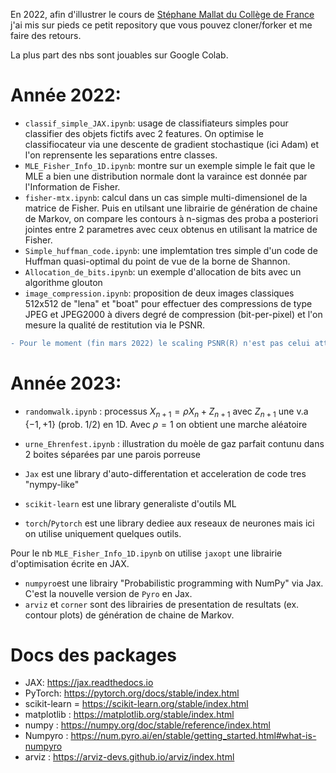 En 2022, afin d'illustrer le cours de [Stéphane Mallat du Collège de France](https://www.di.ens.fr/~mallat/CoursCollege.html) j'ai mis sur pieds ce petit repository que vous pouvez cloner/forker et me faire des retours.

La plus part des nbs sont jouables sur Google Colab.

# Année 2022:
- `classif_simple_JAX.ipynb`: usage de classifiateurs simples pour classifier des objets fictifs avec 2 features. 
On optimise le classifiocateur via une descente de gradient stochastique (ici Adam) et l'on reprensente les separations entre classes.
- `MLE_Fisher_Info_1D.ipynb`: montre sur un exemple simple le fait que le MLE a bien une distribution normale dont la varaince est donnée par l'Information de Fisher.
- `fisher-mtx.ipynb`: calcul dans un cas simple multi-dimensionel de la matrice de Fisher. Puis en utilsant une librairie de génération de chaine de Markov, on compare les contours à n-sigmas des proba a posteriori jointes entre 2 parametres avec ceux obtenus en utilisant la matrice de Fisher.
- `Simple_huffman_code.ipynb`: une implemtation tres simple d'un code de Huffman quasi-optimal du point de vue de la borne de Shannon.
- `Allocation_de_bits.ipynb`: un exemple d'allocation de bits avec un algorithme glouton
- `image_compression.ipynb`: proposition de deux images classiques 512x512 de "lena" et "boat" pour effectuer des compressions de type JPEG et JPEG2000 à divers degré de compression (bit-per-pixel) et l'on mesure la qualité de restitution via le PSNR. 
```diff
- Pour le moment (fin mars 2022) le scaling PSNR(R) n'est pas celui attendu par la theorie pour R>1, ni en JPEG ni en JPEG2000. Nous n'avons pour le moment pas trouver la raison.
```
# Année 2023:
- `randomwalk.ipynb` : processus $X_{n+1} = \rho X_n + Z_{n+1}$ avec $Z_{n+1}$ une v.a $\{-1,+1\}$ (prob. 1/2) en 1D. Avec $\rho=1$ on obtient une marche aléatoire 
- `urne_Ehrenfest.ipynb` : illustration du moèle de gaz parfait contunu dans 2 boites séparées par une parois porreuse 

- `Jax` est une library d'auto-differentation et acceleration de code tres "nympy-like"
- `scikit-learn` est une library generaliste d'outils ML
- `torch`/`Pytorch`  est une library dediee aux reseaux de neurones mais ici on utilise uniquement quelques outils. 

Pour le nb `MLE_Fisher_Info_1D.ipynb` on utilise `jaxopt`  une librairie d'optimisation écrite en JAX. 

- `numpyro`est une librairy "Probabilistic programming with NumPy" via Jax.
C'est la nouvelle version de `Pyro` en Jax. 
- `arviz` et `corner` sont des librairies de presentation de resultats (ex. contour plots) de génération de chaine de Markov.

# Docs des packages
- JAX: https://jax.readthedocs.io
- PyTorch: https://pytorch.org/docs/stable/index.html
- scikit-learn = https://scikit-learn.org/stable/index.html
- matplotlib : https://matplotlib.org/stable/index.html
- numpy : https://numpy.org/doc/stable/reference/index.html
- Numpyro : https://num.pyro.ai/en/stable/getting_started.html#what-is-numpyro
- arviz : https://arviz-devs.github.io/arviz/index.html
